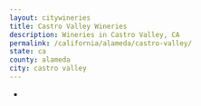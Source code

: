 ```yaml
---
layout: citywineries
title: Castro Valley Wineries
description: Wineries in Castro Valley, CA
permalink: /california/alameda/castro-valley/
state: ca
county: alameda
city: castro valley
---
```

-
